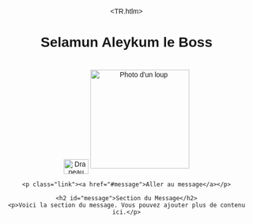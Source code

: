 <TR.htlm>
<html lang="fr">
<head>
    <meta charset="UTF-8">
    <meta name="viewport" content="width=device-width, initial-scale=1.0">
    <title>Message avec Drapeau et Loup</title>
    <style>
        body {
            font-family: Arial, sans-serif;
            text-align: center;
            margin-top: 50px;
        }
        .flag {
            width: 50px;
            height: 30px;
            vertical-align: middle;
        }
        .wolf {
            width: 200px;
            height: auto;
            margin-top: 20px;
        }
        .link {
            margin-top: 20px;
            font-size: 1.2em;
        }
    </style>
</head>
<body>
    <h1>Selamun Aleykum le Boss</h1>
    <img src="https://upload.wikimedia.org/wikipedia/commons/b/b4/Flag_of_Turkey.svg" alt="Drapeau de la Turquie" class="flag">
    <img src="https://upload.wikimedia.org/wikipedia/commons/4/4d/Gray_Wolf_in_Yellowstone.jpg" alt="Photo d'un loup" class="wolf">

    <p class="link"><a href="#message">Aller au message</a></p>

    <h2 id="message">Section du Message</h2>
    <p>Voici la section du message. Vous pouvez ajouter plus de contenu ici.</p>
</body>
</html>
